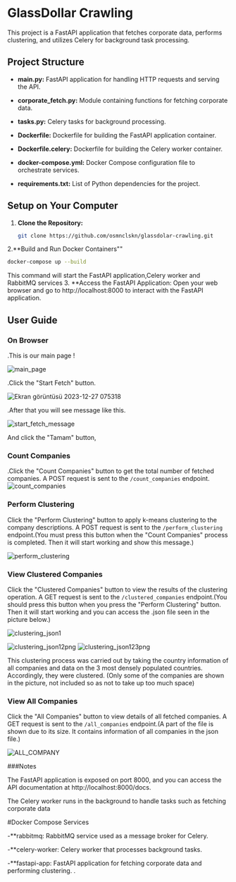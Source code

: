 # GlassDollar Crawling
This project is a FastAPI application that fetches corporate data, performs clustering, and utilizes Celery for background task processing.

## Project Structure

- **main.py:** FastAPI application for handling HTTP requests and serving the API.

- **corporate_fetch.py:** Module containing functions for fetching corporate data.

- **tasks.py:** Celery tasks for background processing.

- **Dockerfile:** Dockerfile for building the FastAPI application container.

- **Dockerfile.celery:** Dockerfile for building the Celery worker container.

- **docker-compose.yml:** Docker Compose configuration file to orchestrate services.

- **requirements.txt:** List of Python dependencies for the project.
## Setup on Your Computer

1. **Clone the Repository:**
   ```bash
   git clone https://github.com/osmnclskn/glassdolar-crawling.git
2.**Build and Run Docker Containers""
 ```bash
docker-compose up --build 
```
This command will start the FastAPI application,Celery worker and RabbitMQ services
3. **Access the FastAPI Application:
   Open your web browser and go to  http://localhost:8000 to interact with the FastAPI application.


## User Guide
### On Browser
.This is our main page !  

![main_page](https://github.com/osmnclskn/glassdolar-crawling/assets/95987598/21c6f146-4962-4054-90ae-5bf1a62a6a54)


.Click the "Start Fetch" button.

![Ekran görüntüsü 2023-12-27 075318](https://github.com/osmnclskn/glassdolar-crawling/assets/95987598/05ac0413-7ff5-481b-92da-f01be03346dc)


.After that you will see message like this.


![start_fetch_message](https://github.com/osmnclskn/glassdolar-crawling/assets/95987598/10772e2b-eada-4f79-bd2b-6ad315921fe6)


And click the "Tamam" button,

### Count Companies
.Click the "Count Companies" button to get the total number of fetched companies. A POST request is sent to the `/count_companies` endpoint.![count_companies](https://github.com/osmnclskn/glassdolar-crawling/assets/95987598/f2d366fa-79bb-4a61-b59f-24a3e4e25fd0)

### Perform Clustering
Click the "Perform Clustering" button to apply k-means clustering to the company descriptions. A POST request is sent to the `/perform_clustering` endpoint.(You must press this button when the "Count Companies" process is completed. Then it will start working and show this message.)

![perform_clustering](https://github.com/osmnclskn/glassdolar-crawling/assets/95987598/bb809594-0838-4fac-a442-10afa7046200)
### View Clustered Companies
Click the "Clustered Companies" button to view the results of the clustering operation. A GET request is sent to the `/clustered_companies` endpoint.(You should press this button when you press the "Perform Clustering" button. Then it will start working and you can access the .json file seen in the picture below.)

![clustering_json1](https://github.com/osmnclskn/glassdolar-crawling/assets/95987598/909a99d5-7be4-443b-9f24-70cbb6fdbf79)      

![clustering_json12png](https://github.com/osmnclskn/glassdolar-crawling/assets/95987598/264d8703-8d69-400c-a4c6-2c6e2805d6a2)   ![clustering_json123png](https://github.com/osmnclskn/glassdolar-crawling/assets/95987598/5f87ed6f-3396-485a-8186-a928e40e936c)

This clustering process was carried out by taking the country information of all companies and data on the 3 most densely populated countries. Accordingly, they were clustered. (Only some of the companies are shown in the picture, not included so as not to take up too much space)
### View All Companies
Click the "All Companies" button to view details of all fetched companies. A GET request is sent to the `/all_companies` endpoint.(A part of the file is shown due to its size. It contains information of all companies in the json file.)

![ALL_COMPANY](https://github.com/osmnclskn/glassdolar-crawling/assets/95987598/d5c69b39-9d54-429a-8b5f-e0654eccb582)



###Notes

The FastAPI application is exposed on port 8000, and you can access the API documentation at http://localhost:8000/docs.

The Celery worker runs in the background to handle tasks such as fetching corporate data

#Docker Compose Services

-**rabbitmq: RabbitMQ service used as a message broker for Celery.

-**celery-worker: Celery worker that processes background tasks.

-**fastapi-app: FastAPI application for fetching corporate data and performing clustering.
.












